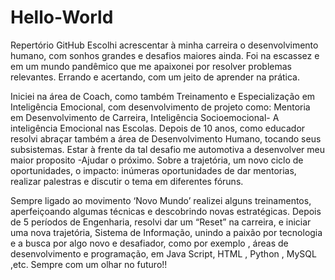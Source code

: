 # Hello-World
Repertório GitHub
Escolhi acrescentar à minha carreira o desenvolvimento humano, com sonhos grandes e desafios maiores ainda. Foi na escassez e em um mundo pandêmico que me apaixonei por resolver problemas relevantes. Errando e acertando, com um jeito de aprender na prática.

Iniciei na área de Coach, como também Treinamento e Especialização em Inteligência Emocional, com desenvolvimento de projeto como: Mentoria em Desenvolvimento de Carreira, Inteligência Socioemocional- A inteligência Emocional nas Escolas.
Depois de 10 anos, como educador resolvi abraçar também a área de Desenvolvimento Humano, tocando seus subsistemas. Estar à frente da tal desafio me automotiva a desenvolver meu maior proposito -Ajudar o próximo. Sobre a trajetória, um novo ciclo de oportunidades, o impacto: inúmeras oportunidades de dar mentorias, realizar palestras e discutir o tema em diferentes fóruns.

Sempre ligado ao movimento ‘Novo Mundo’ realizei alguns treinamentos, aperfeiçoando algumas técnicas e descobrindo novas estratégicas.
Depois de 5 períodos de Engenharia, resolvi dar um “Reset” na carreira, e iniciar uma nova trajetória, Sistema de Informação, unindo a paixão por tecnologia e a busca por algo novo e desafiador, como por exemplo , áreas de desenvolvimento e programação, em Java Script, HTML , Python , MySQL ,etc. Sempre com um olhar no futuro!!
